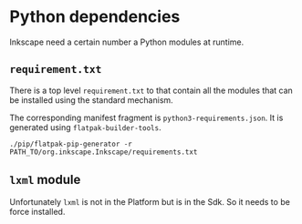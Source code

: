 # Python dependencies

Inkscape need a certain number a Python modules at runtime.

## `requirement.txt`

There is a top level `requirement.txt` to that contain all the modules
that can be installed using the standard mechanism.

The corresponding manifest fragment is `python3-requirements.json`. It
is generated using `flatpak-builder-tools`.
```
./pip/flatpak-pip-generator -r PATH_TO/org.inkscape.Inkscape/requirements.txt
```

## `lxml` module

Unfortunately `lxml` is not in the Platform but is in the Sdk. So it needs
to be force installed.
